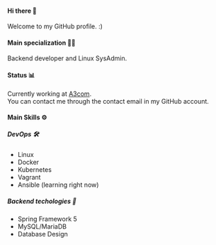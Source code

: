 #### Hi there 👋
Welcome to my GitHub profile. :)
#### Main specialization 🧑‍💻
Backend developer and Linux SysAdmin.
#### Status 📊
Currently working at [A3com](https://a3com.es).  
You can contact me through the contact email in my GitHub account.
#### Main Skills ⚙️
##### DevOps 🛠️
- Linux
- Docker
- Kubernetes
- Vagrant
- Ansible (learning right now)
##### Backend techologies 🔨
- Spring Framework 5
- MySQL/MariaDB
- Database Design
